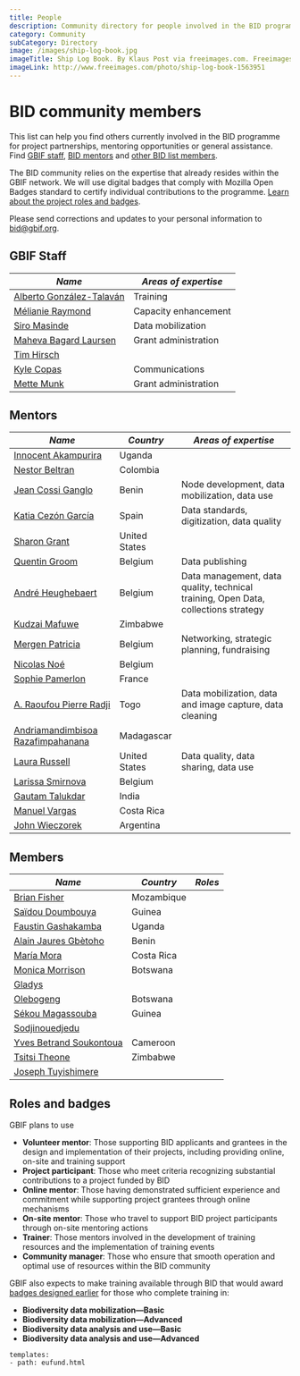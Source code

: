 ```yaml
---
title: People
description: Community directory for people involved in the BID programme.
category: Community
subCategory: Directory
image: /images/ship-log-book.jpg
imageTitle: Ship Log Book. By Klaus Post via freeimages.com. Freeimages content license.
imageLink: http://www.freeimages.com/photo/ship-log-book-1563951
---
```

# BID community members

This list can help you find others currently involved in the BID programme for project partnerships, mentoring opportunities or general assistance. Find [GBIF staff](#gbifs), [BID mentors](#mentors) and [other BID list members](#members).

The BID community relies on the expertise that already resides within the GBIF network. We will use digital badges that comply with Mozilla Open Badges standard to certify individual contributions to the programme. [Learn about the project roles and badges](#badges).

Please send corrections and updates to your personal information to [bid@gbif.org](mailto:bid@gbif.org).

## <a name="gbifs"></a>GBIF Staff

|*Name* | *Areas of expertise* |
|--|--|
|[Alberto González-Talaván](mailto:atalavan@gbif.org) | Training |
|[Mélianie Raymond](mailto:mraymond@gbif.org) | Capacity enhancement |
|[Siro Masinde](mailto:smasinde@gbif.org) | Data mobilization |
|[Maheva Bagard Laursen](mailto:mblaursen@gbif.org) | Grant administration |
|[Tim Hirsch](mailto:thirsch@gbif.org) | |
|[Kyle Copas](mailto:kcopas@gbif.org) | Communications |
|[Mette Munk](mailto:mmunk@gbif.org) | Grant administration |

## <a name="mentors"></a>Mentors

|*Name* | *Country* | *Areas of expertise* |
|--|--|--|
|[Innocent Akampurira](mailto:iakampurira@gmail.com) | Uganda | |
|[Nestor Beltran](mailto:nbeltran@humboldt.org.co) | Colombia | |
|[Jean Cossi Ganglo](mailto:mailto:ganglocj@gmail.com) | Benin | Node development, data mobilization, data use |
|[Katia Cezón García](mailto:katia@gbif.es) | Spain | Data standards, digitization, data quality |
|[Sharon Grant](mailto:sgrant@fieldmuseum.org) | United States | |
|[Quentin Groom](mailto:mailto:quentin.groom@plantentuinmeise.be) | Belgium | Data publishing |
|[André Heughebaert](mailto:a.heughebaert@biodiversity.be) | Belgium | Data management, data quality, technical training, Open Data, collections strategy |
|[Kudzai Mafuwe](mailto:kudzimaffy@gmail.com) | Zimbabwe | |
|[Mergen  Patricia](patricia.mergen@africamuseum.be) | Belgium | Networking, strategic planning, fundraising |
|[Nicolas Noé](mailto:n.noe@biodiversity.be) | Belgium | |
|[Sophie Pamerlon](mailto:pamerlon@gbif.fr) | France | |
|[A. Raoufou Pierre Radji](mailto:pradji@hotmail.com) | Togo | Data mobilization, data and image capture, data cleaning |
|[Andriamandimbisoa Razafimpahanana](razafimpahanana@gmail.com) | Madagascar| |
|[Laura Russell](mailto:larussell@vertnet.org) | United States | Data quality, data sharing, data use|
|[Larissa Smirnova](mailto:larissa.smirnova@africamuseum.be) | Belgium ||
|[Gautam Talukdar](mailto:gautamtalukdar@gmail.com) | India | |
|[Manuel Vargas](mailto:mvargas@inbio.ac.cr) | Costa Rica | |
|[John Wieczorek](mailto:tuco@berkeley.edu) | Argentina | |

## <a name="members"></a>Members

|*Name* | *Country* | *Roles* |
|--|--|--|
|[Brian Fisher](mailto:bpescador@gmail.com)| Mozambique | |
|[Saïdou Doumbouya](mailto:doumbouyasaidou@yahoo.fr) | Guinea | |
|[Faustin Gashakamba](mailto:fgashakamba@arcosnetwork.org) | Uganda | |
|[Alain Jaures Gbètoho](mailto:gljaures@gmail.com) | Benin | |
|[María Mora](mailto:mmora@inbio.ac.cr) | Costa Rica | |
|[Monica Morrison](mailto:moediwakitso@btcmail.co.bw) | Botswana | |
|[Gladys](mailto:odeyschwinger@yahoo.com) | | |
|[Olebogeng](mailto:osuwe@ori.ub.bw) | Botswana | |
|[Sékou Magassouba](mailto:sekoumag2@yahoo.fr) | Guinea | |
|[Sodjinouedjedu](mailto:sodjinouedjedu@gmail.com) | | |
|[Yves Betrand Soukontoua](mailto:soukybert@yahoo.fr) | Cameroon | |
|[Tsitsi Theone](mailto:tsimap@gmail.com) | Zimbabwe | |
|[Joseph Tuyishimere](mailto:tuyishimirejoseph@gmail.com) | | |

## <a name="badges"></a>Roles and badges
GBIF plans to use 
+ **Volunteer mentor**: Those supporting BID applicants and grantees in the design and implementation of their projects, including providing online, on-site and training support
+ **Project participant**: Those who meet criteria recognizing substantial contributions to a project funded by BID
+ **Online mentor**: Those having demonstrated sufficient experience and commitment while supporting project grantees through online mechanisms
+ **On-site mentor**: Those who travel to support BID project participants through on-site mentoring actions
+ **Trainer**: Those mentors involved in the development of training resources and the implementation of training events
+ **Community manager**: Those who ensure that smooth operation and optimal use of resources within the BID community

GBIF also expects to make training available through BID that would award [badges designed earlier](http://www.gbif.org/newsroom/news/GBIF-digital-badges) for those who complete training in:
+ **Biodiversity data mobilization—Basic**
+ **Biodiversity data mobilization—Advanced**
+ **Biodiversity data analysis and use—Basic**
+ **Biodiversity data analysis and use—Advanced**

```styledYaml
templates:
- path: eufund.html
```
